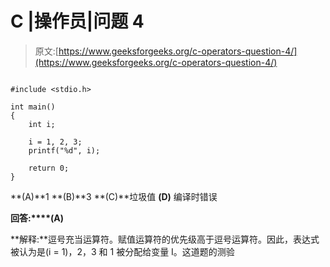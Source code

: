 # C |操作员|问题 4

> 原文:[https://www.geeksforgeeks.org/c-operators-question-4/](https://www.geeksforgeeks.org/c-operators-question-4/)

```

#include <stdio.h>

int main()
{
    int i;

    i = 1, 2, 3;
    printf("%d", i);

    return 0;
}

```

**(A)**1
**(B)**3
**(C)**垃圾值
**(D)** 编译时错误

**回答:****(A)**

**解释:**逗号充当运算符。赋值运算符的优先级高于逗号运算符。因此，表达式被认为是(i = 1)，2，3 和 1 被分配给变量 I。这道题的测验